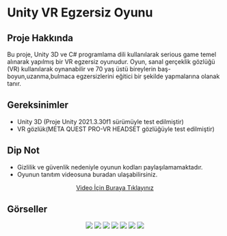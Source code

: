 # Unity VR Egzersiz Oyunu

## Proje Hakkında

Bu proje, Unity 3D ve C# programlama dili kullanılarak serious game temel alınarak yapılmış bir VR egzersiz oyunudur. Oyun, sanal gerçeklik gözlüğü (VR) kullanılarak oynanabilir ve 70 yaş üstü bireylerin baş-boyun,uzanma,bulmaca egzersizlerini eğitici bir şekilde yapmalarına olanak tanır.

## Gereksinimler

- Unity 3D (Proje Unity 2021.3.30f1 sürümüyle test edilmiştir)
- VR gözlük(META QUEST PRO-VR HEADSET gözlüğüyle test edilmiştir)

## Dip Not
- Gizlilik ve güvenlik nedeniyle oyunun kodları paylaşılamamaktadır.
- Oyunun tanıtım videosuna buradan ulaşabilirsiniz.
<div align="center">
   <a href="https://github.com/zeynoaydn/vrgamem/raw/main/vrvideo.mp4">Video İçin Buraya Tıklayınız</a>
</div>

## Görseller
<div align="center">
   <img src="https://github.com/zeynoaydn/vrgamem/blob/main/gamem1.jpeg" width="auto">
   <img src="https://github.com/zeynoaydn/vrgamem/blob/main/gamem2.jpeg" width="auto">
   <img src="https://github.com/zeynoaydn/vrgamem/blob/main/gamem3.jpeg" width="auto">
   <img src="https://github.com/zeynoaydn/vrgamem/blob/main/gamem4.jpeg" width="auto">
   <img src="https://github.com/zeynoaydn/vrgamem/blob/main/gamem5.jpeg" width="auto">
   <img src="https://github.com/zeynoaydn/vrgamem/blob/main/gamem6.jpeg" width="auto">
   <img src="https://github.com/zeynoaydn/vrgamem/blob/main/gamem7.jpeg" width="auto">
</div>
  
 
 


